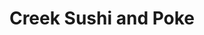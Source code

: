 ---
layout: place
title: "Creek Sushi and Poke"
permalink: /oklahoma/oklahoma-city/creek-sushi-and-poke.html
stateAbbr: OK
stateName: Oklahoma
cityName: Oklahoma City
place_id: ChIJ4z4LC7AFsocRSiQzGxtHXSY
photos:
  - name: >-
      places/ChIJ4z4LC7AFsocRSiQzGxtHXSY/photos/AeeoHcK2o7wYWyJs62EArRoxJ9nNddhiXnr1VWPyxJxqdD-Vkha52q6oZEnwNQpAaI61jeO9rmc01NDTF9Ay5JAUpZ9pM2ed_m6-dGAQKpdN8CCKQh3JVaYzM2dvndfehQRMzMOotT72fkwcj2Wi3aq7JQn3KFPwcDS21HQ-fkqZoutsn2vtnm3UDK0v1DTr3R7aRs7snNF0qpIGvG20gyk0ZjX0HaT6OJC_stUdtJmhdNQ-6PIIHL8nIrbp5MVvMubEdQE0qcOmTkdYBUkuaBEhfcdFSBPCZqL-Qp1VB9TirJosrI6zdbdbxPi0QoZ4E8eStrzeVZQCUkcaxB1BQR28RrY3x8cmqk9hnI2Y2BRLpYze2kimwtRLBa0AyeMz7fpzjPwD-Mmj993rF8Frd3eWHmqyww-sQPzzvu0DOERk6b4HSg
    widthPx: 4000
    heightPx: 3000
    authorAttributions:
      - displayName: Mumen Rider
        uri: https://maps.google.com/maps/contrib/108554696418672128103
        photoUri: >-
          https://lh3.googleusercontent.com/a-/ALV-UjVuORJwqFSqmMIJfFHD8hJM3fW-U9n-kH803VzwB-peP61d0uZZ=s100-p-k-no-mo
    flagContentUri: >-
      https://www.google.com/local/imagery/report/?cb_client=maps_api_places.places_api&image_key=!1e10!2sCIHM0ogKEICAgIC39YPxGw&hl=en-US
    googleMapsUri: >-
      https://www.google.com/maps/place//data=!3m4!1e2!3m2!1sCIHM0ogKEICAgIC39YPxGw!2e10!4m2!3m1!1s0x87b205b00b0b3ee3:0x265d471b1b33244a
  - name: >-
      places/ChIJ4z4LC7AFsocRSiQzGxtHXSY/photos/AeeoHcK4d0ItcZy-MZ8wXVFBMPEVk1fk13hMwypfwSuhsacJRQEuYs2YU_TdlJIQGLmJOStzS3cyMTe0RzqJ8tddkaQru4wVCaOVFnRyT53PVXxuVtH8dNVXnZLy3vU4CwaxYjx3tgjswG-zhaKNhxg1GYWm-nrrnVCccxOkVGlZFA7i3wCAZf_-iIZ7RfVJ9x-nVQCqTr9YcUMCJWpcpQJ7ClHnOectKn0k9Cr2USwbBOONAeEbEZkQwqLZR3UXjzePdkUcUKdxBTjrFSfS7gQcJGo90Ui0Qwxubh16graFZ6AhFtahc84BWsG_4HARF0iTDxcYoDs4ZFk3p87VXwqopHDlNhGPe2MXAmROGUyFDuk-unR36cSX2AaJTStbRZwoI7d5GZ9cYLQm7JwOwawkUqFmR6pYus-sfJrTNrwZC-Uq6OA
    widthPx: 4080
    heightPx: 3072
    authorAttributions:
      - displayName: Brad Falkner
        uri: https://maps.google.com/maps/contrib/114093010896754921848
        photoUri: >-
          https://lh3.googleusercontent.com/a-/ALV-UjWwnS3jJwt8r-SJqusmV5NxGLGY-4ui3FabBtZEUGJ6X7IU4yureQ=s100-p-k-no-mo
    flagContentUri: >-
      https://www.google.com/local/imagery/report/?cb_client=maps_api_places.places_api&image_key=!1e10!2sCIHM0ogKEICAgIC9yKv4gQE&hl=en-US
    googleMapsUri: >-
      https://www.google.com/maps/place//data=!3m4!1e2!3m2!1sCIHM0ogKEICAgIC9yKv4gQE!2e10!4m2!3m1!1s0x87b205b00b0b3ee3:0x265d471b1b33244a
  - name: >-
      places/ChIJ4z4LC7AFsocRSiQzGxtHXSY/photos/AeeoHcJ5c5Qdxq2Dq3XPEYJaf2XOXBORjm5XrfmiGyLjy92qlGlLG7Asc1Ya1BlPaCewX05twBqWmRPsk0vwVLD6J6eAfBeXQv-Hj2Df1j_p0ol8ir6ldEHSVcjxpbkr0b9ucddWTSE9aGN9yE054g1f-JHd791ks-4Zc1hxeJnk9V8hOZNhxkhegJ2bGCcGstHGV-thx3ZwIbhSvTHCZ8ie5V1bNRpXc9_XzdbexbShC8NrliwDyiT6MYtV8sLQ1kZ6KQhZIQHtBNes-R2vlUfg3lhc1fSi7AG6H-G84GMeygEFirkO6HOt44qZJD6nb1j1lATJeFRPJE5rvxJW0XXKMmcZQjQES5dNLXD7nsY7-po8pSYB3gmNJzYRPWrF19vuGRudgNPFcvi9wyW1oGVk0sdx6HU5y5GFuEB_PuM0FRSGJkdC
    widthPx: 3024
    heightPx: 4032
    authorAttributions:
      - displayName: Casey
        uri: https://maps.google.com/maps/contrib/108120572936736651011
        photoUri: >-
          https://lh3.googleusercontent.com/a/ACg8ocJ1gg_--siipldqEBCGKLRmtYxUAWxVHFSp_JQTx2HbO6u7Kuo=s100-p-k-no-mo
    flagContentUri: >-
      https://www.google.com/local/imagery/report/?cb_client=maps_api_places.places_api&image_key=!1e10!2sCIHM0ogKEICAgMDg0K_7pAE&hl=en-US
    googleMapsUri: >-
      https://www.google.com/maps/place//data=!3m4!1e2!3m2!1sCIHM0ogKEICAgMDg0K_7pAE!2e10!4m2!3m1!1s0x87b205b00b0b3ee3:0x265d471b1b33244a
  - name: >-
      places/ChIJ4z4LC7AFsocRSiQzGxtHXSY/photos/AeeoHcKLAvwiM4wNVDq86z_Jx-zLuLQ9_5xaSMgJXpv624NABqYz09kVe2KTdo4N31EZcIIpYqmjncagyYgHvjYV6REcZhUdJQXy3yDuvEADoRFuCvb36WRcgL42M-gFqb2V59vdLLLZ_b4z8jYudVGtpNyVRRJzoOJdVtaVVO0U6n9p3pCDEdD84n_qlIhkFXy8QAiIYPSCiv89VNR_fNlbZywXYy7EBwQJDxoeb74IC6Cb9XM54AZL76kGe2fzMZkmSxrTeaWI4VDrQZ04cU_RLt7ngsM1GMF3VWIq-iIQlc7yXzWHZifnm3v6wOZxDoX_OjFUV3zwuPu_ND2tZLzBeYON10ZHXng96IFY_gBIoTT4iiQR5fqRKolIMmWUGzFgUgu_9I7A66ZWWKapqtZDuI30WWCIDDJM-Pr4NAf4raqvLQ
    widthPx: 3120
    heightPx: 4160
    authorAttributions:
      - displayName: Mrs. V
        uri: https://maps.google.com/maps/contrib/109413786057198692710
        photoUri: >-
          https://lh3.googleusercontent.com/a-/ALV-UjXRaCN4wDgJ12VuKJX3LGxVC8Sjho_T7-HDhCDGjjiqGmchjAZ02w=s100-p-k-no-mo
    flagContentUri: >-
      https://www.google.com/local/imagery/report/?cb_client=maps_api_places.places_api&image_key=!1e10!2sCIHM0ogKEICAgICHseWDSA&hl=en-US
    googleMapsUri: >-
      https://www.google.com/maps/place//data=!3m4!1e2!3m2!1sCIHM0ogKEICAgICHseWDSA!2e10!4m2!3m1!1s0x87b205b00b0b3ee3:0x265d471b1b33244a
  - name: >-
      places/ChIJ4z4LC7AFsocRSiQzGxtHXSY/photos/AeeoHcJCjq6IQBpK2Y3n-xC1rQn39a5_QQ_Rxtnwyb0SJQ0rpXp1lcXHF8Xw6YGaTmVYHqOXtUOmlpw0vmKS0zcPl4z1F0rnJIyDKRCrOV6Fk32kwQnPGIR6sOrhjy_VXPjmXj51pKrPDiNNqTH5hFqsbIqnEvCPuufPGGVyI-eE7qooQ4GKHTUrmOrsQzkG06fX328AsBGETnXfGAlf9bIxHhfBlF54utn0L8ywgjO8iQcHQ4KxYTtQx2LK5bxc4xquMC65QHmPYGqjoZhNXPkFT6WChdNikOcSPVTl1WSZdVmJET4g15D_MS2xqFzVvYgRzh2r7SBO7vp9SBUrfKyEUOp_AwuvfxcDakA1ORo31GpVmzknSwQHuvoYxzGZ1wEKxoO0yfpBXmWScMWVLzuQHG3i0uNNSz9HwZxao7DLDnvqmw
    widthPx: 4032
    heightPx: 3024
    authorAttributions:
      - displayName: Vak Pi
        uri: https://maps.google.com/maps/contrib/107448119255217755407
        photoUri: >-
          https://lh3.googleusercontent.com/a/ACg8ocIgDi8fh-WKXjIk3iECtHcmyshbBJcXtKiOCXyOcOymosJvFA=s100-p-k-no-mo
    flagContentUri: >-
      https://www.google.com/local/imagery/report/?cb_client=maps_api_places.places_api&image_key=!1e10!2sCIHM0ogKEICAgICdjM3pNg&hl=en-US
    googleMapsUri: >-
      https://www.google.com/maps/place//data=!3m4!1e2!3m2!1sCIHM0ogKEICAgICdjM3pNg!2e10!4m2!3m1!1s0x87b205b00b0b3ee3:0x265d471b1b33244a
  - name: >-
      places/ChIJ4z4LC7AFsocRSiQzGxtHXSY/photos/AeeoHcJq1uC2sTGxWcGcKLXZwoIWCU-6rFxT3ewivgdLgwX3ASs85_rOxAh5Mh3LNyR0EDv8gHgwEraH2mZB9DuOQlbIucHRMtt1c5kxjv04Uzq85-3rLOC8jyzWYi4X4MvtgiVqUJvjfSVjdapYSvOVIWGf0lQzXz0chllqlqGuMqpf-kxhYrMNHIsLUKshAJWoKdufhfiSq-tGDtBdrC4m4KgFoEx6cl4kpgogKv16GIUCUGdzk1vn4WHEvZQdYP6qPe32UwtMXkkunsw2xs4LUO12FlyH3LdFpPumK_27pnqnS5VmPFXo4ZU7VpPYrzGUXbZlUt_1oeu5WN4Tt8y1MesyM-Tw2U02W4GTGEEQ6yfsfZNmEKAC-NIo4SFEemI4z5J0-jR4pucyZwlpUpyEbKg0a_3FtFPAzajtVM2VrYpZw1wo
    widthPx: 3120
    heightPx: 4160
    authorAttributions:
      - displayName: Mrs. V
        uri: https://maps.google.com/maps/contrib/109413786057198692710
        photoUri: >-
          https://lh3.googleusercontent.com/a-/ALV-UjXRaCN4wDgJ12VuKJX3LGxVC8Sjho_T7-HDhCDGjjiqGmchjAZ02w=s100-p-k-no-mo
    flagContentUri: >-
      https://www.google.com/local/imagery/report/?cb_client=maps_api_places.places_api&image_key=!1e10!2sCIHM0ogKEICAgICHscXo9gE&hl=en-US
    googleMapsUri: >-
      https://www.google.com/maps/place//data=!3m4!1e2!3m2!1sCIHM0ogKEICAgICHscXo9gE!2e10!4m2!3m1!1s0x87b205b00b0b3ee3:0x265d471b1b33244a
  - name: >-
      places/ChIJ4z4LC7AFsocRSiQzGxtHXSY/photos/AeeoHcI4RXMShXGLR1AMfve9InBy3xOB2lebWnkuCX05K8ZeaLZYTs6EueqPXbE2laVOBxQ8kmimULkcXrauDEAaOE2r3XXha9TygllTgT5DEmIWo5489QGJegjWr42qgnRWM7M4bqJ1LbtlW-AU686Hh6_8eUIiRUBzqLyzknP1K2ZY9C0iRq-2NVshJIivzf6H3TKEk-E_fT0CGwpSpl3dHLlkBETkWBBiL2p-dp5VQqHO7cO1dPmi-fka2ds9w_bQOFaa1lV9F1biU31xctt1LkMlaantsTUfIuRgHLbS3GGeK7pkNNQ8UVjWD4fhJ3CGWYDlX5iinHEvBnEld1FCvOXwfHJdV_49EmKsxXA_mlT3sVOtYAWI9Tw_cqYGR3KgqgIc6v1iG3ulWtN_1UpcpNZo9dAcpx7uS8ujtk8ub6tTmeSv
    widthPx: 4160
    heightPx: 3120
    authorAttributions:
      - displayName: Mrs. V
        uri: https://maps.google.com/maps/contrib/109413786057198692710
        photoUri: >-
          https://lh3.googleusercontent.com/a-/ALV-UjXRaCN4wDgJ12VuKJX3LGxVC8Sjho_T7-HDhCDGjjiqGmchjAZ02w=s100-p-k-no-mo
    flagContentUri: >-
      https://www.google.com/local/imagery/report/?cb_client=maps_api_places.places_api&image_key=!1e10!2sCIHM0ogKEICAgICHsaX0ggE&hl=en-US
    googleMapsUri: >-
      https://www.google.com/maps/place//data=!3m4!1e2!3m2!1sCIHM0ogKEICAgICHsaX0ggE!2e10!4m2!3m1!1s0x87b205b00b0b3ee3:0x265d471b1b33244a
  - name: >-
      places/ChIJ4z4LC7AFsocRSiQzGxtHXSY/photos/AeeoHcJLsZz_SP1OhJb57E3jwSjh03nKGWlWj0XQb48ONt7SK-ktaSOw_dSWZGbONn-aB6NyXW-kVSKk8nkqsjfYEyLAaDwEyeNIpKBzrSV5cDjWeGty2mTbXMdS3eRy5VYuVIugW-UHf1ZgfgF2jI_xQ1ZE-vvTWFB6G4XsQHxkJTpEWEZtwzsdXGY7MaR6v1GC1NCQ5_LTPUQc1VQy3E7jtT4JSnVWZjXoWzNigt9HBkUpBU7TkqxPtJKXL-zNGxBWkt4MmJiGo36nv0u7nEjr2LZfOZ_gDZrdw7i7tVMFr7MyxMviJ01XVnaZZz18ko4Er9LKUtUmPRUmWZCF0CazzlILxTebo6Zut0jtE2WuS6rwhBjVyyas5iWQn3TIhOab83VLbdoO-EP36L-SVQGogWjlc1b9uxS8YDZW3ajHn-j9-g
    widthPx: 4032
    heightPx: 3024
    authorAttributions:
      - displayName: Noree Tyler
        uri: https://maps.google.com/maps/contrib/106391390639669990365
        photoUri: >-
          https://lh3.googleusercontent.com/a-/ALV-UjVny92JEDTNTxGGfQIBt3TdbtPQtLMFy-MPFTbYHwJ4dttNPfg=s100-p-k-no-mo
    flagContentUri: >-
      https://www.google.com/local/imagery/report/?cb_client=maps_api_places.places_api&image_key=!1e10!2sCIHM0ogKEICAgIDL6bXTfg&hl=en-US
    googleMapsUri: >-
      https://www.google.com/maps/place//data=!3m4!1e2!3m2!1sCIHM0ogKEICAgIDL6bXTfg!2e10!4m2!3m1!1s0x87b205b00b0b3ee3:0x265d471b1b33244a
  - name: >-
      places/ChIJ4z4LC7AFsocRSiQzGxtHXSY/photos/AeeoHcJgnoDa6Z7D_FlrNvSO4tMT-jYU4l_Q8MbOwWt95ArkLts8gR41KU-YuzLJIA7P9SKJU6iFZH9FsFt-4IkA4Zwz_EHpJgByzskTrfMWEJYIt0U1QYoKeSCgfWb3NjBYVb8ZCPSgbBPK47YTorMApr4JtSvwx2qV73rHRWVtyCeYCfpcT51ItPW7FIAHg_glAgBKwR0MaIb3BFcOTAWY3Aq5QnEr6hdnsxn3A7ezVbbvnBQa0Apichj0N0RjVb3hjK6DiZ9MEQl9nwusmpu4DyFqZwZSz4zfud-X0clKWOeNEW9e1ZY5FDcM678xBQCGJL2fK8Q77B7b45TWrmXbuHaBUdbLJvZwJOrkR5uB9q4CakSqflEzBcu6P9U4YetD5kMnnRSD7Gh9HyJFMevT9eyuauihQaPTQMPBsov5uqY
    widthPx: 3000
    heightPx: 4000
    authorAttributions:
      - displayName: Justin Colvard
        uri: https://maps.google.com/maps/contrib/108683583806256969141
        photoUri: >-
          https://lh3.googleusercontent.com/a-/ALV-UjVqKxH3GG_yf8n5qoswoNRsnxCwuWz4EDlP7C1l-I7eKVOtShaHqA=s100-p-k-no-mo
    flagContentUri: >-
      https://www.google.com/local/imagery/report/?cb_client=maps_api_places.places_api&image_key=!1e10!2sCIHM0ogKEICAgICvpY_XQg&hl=en-US
    googleMapsUri: >-
      https://www.google.com/maps/place//data=!3m4!1e2!3m2!1sCIHM0ogKEICAgICvpY_XQg!2e10!4m2!3m1!1s0x87b205b00b0b3ee3:0x265d471b1b33244a
  - name: >-
      places/ChIJ4z4LC7AFsocRSiQzGxtHXSY/photos/AeeoHcKvINI_alw6Lyouv19fkcAlGHnhEEsZkY58lqodvQYeQV1LLOvk04naOdZAtLMFIJrDSvX-bV4flcnSfWZDzWcc4riEg-SpBl2PtfuBU24fTEUPDwt0lMoUdZPgYC7xy2OYH2p8DIaH46n9dBMrJOjBF1HjZ9361F8ogBmC-6JMvWssv_fix9QBUWGv2QvkwtDEoF782A1ocbUIa50VKUpM8n6gc7hXfwyT5wBO-2ZRS8VeBq54roXGwvmnnin2-XZRTimuhHvkfed6rcDbvv91YwRXl7K0YsNEKualX5HsutA69egktmwwCumwzy3du8yrp4dfR6jMaUMyXq-RkQ4Q2vv6SyebGycMCqgjjh-7Ll781utcWEQd7ZjAS0AeUAG5K5RpmXdzjygbO3eaaxgQ1rGWQkBlmUo_4Xg4C-dRxiH2
    widthPx: 3072
    heightPx: 4080
    authorAttributions:
      - displayName: Sally Campbell
        uri: https://maps.google.com/maps/contrib/113047003072298053564
        photoUri: >-
          https://lh3.googleusercontent.com/a-/ALV-UjUN4sC0RiOmWG2rdyTGAwpmP7tbgyS2Sa2887ED8TlPPgXKZonbiQ=s100-p-k-no-mo
    flagContentUri: >-
      https://www.google.com/local/imagery/report/?cb_client=maps_api_places.places_api&image_key=!1e10!2sCIHM0ogKEICAgICj-Pem8QE&hl=en-US
    googleMapsUri: >-
      https://www.google.com/maps/place//data=!3m4!1e2!3m2!1sCIHM0ogKEICAgICj-Pem8QE!2e10!4m2!3m1!1s0x87b205b00b0b3ee3:0x265d471b1b33244a
address: 9517 N Council Rd, Oklahoma City, OK 73162, USA
street: 9517 N Council Rd
city: Oklahoma City
state: OK
zip: '73162'
country: USA
neighborhood: Harvest Hills
latitude: '35.568015'
longitude: '-97.656687'
accessibility_options:
  wheelchairAccessibleParking: true
  wheelchairAccessibleEntrance: true
  wheelchairAccessibleRestroom: true
  wheelchairAccessibleSeating: true
business_status: OPERATIONAL
name: Creek Sushi and Poke
google_maps_links:
  directionsUri: >-
    https://www.google.com/maps/dir//''/data=!4m7!4m6!1m1!4e2!1m2!1m1!1s0x87b205b00b0b3ee3:0x265d471b1b33244a!3e0
  placeUri: https://maps.google.com/?cid=2764443928021378122
  writeAReviewUri: >-
    https://www.google.com/maps/place//data=!4m3!3m2!1s0x87b205b00b0b3ee3:0x265d471b1b33244a!12e1
  reviewsUri: >-
    https://www.google.com/maps/place//data=!4m4!3m3!1s0x87b205b00b0b3ee3:0x265d471b1b33244a!9m1!1b1
  photosUri: >-
    https://www.google.com/maps/place//data=!4m3!3m2!1s0x87b205b00b0b3ee3:0x265d471b1b33244a!10e5
primary_type: Restaurant
opening_hours:
  regular: null
  current: null
secondary_opening_hours:
  regular:
    weekdayDescriptions: null
    type: null
  current:
    weekdayDescriptions: null
    type: null
phone: (405) 506-0558
price_level: PRICE_LEVEL_MODERATE
price_range: $10 &ndash; $20
rating: '4.8'
rating_count: 169
website: https://www.creeksushiokc.com/
description: null
reviews: null
parking_options: null
payment_options: null
allow_dogs: null
curbside_pickup: null
delivery: null
dine_in: null
good_for_children: null
good_for_groups: null
good_for_sports: null
live_music: null
menu_for_children: null
outdoor_seating: null
reservable: null
restroom: null
serves_beer: null
serves_breakfast: null
serves_brunch: null
serves_cocktails: null
serves_coffee: null
serves_dinner: null
serves_dessert: null
serves_lunch: null
serves_vegetarian_food: null
serves_wine: null
takeout: null

---